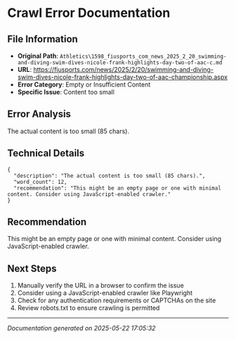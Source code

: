 # Crawl Error Documentation

## File Information
- **Original Path**: `Athletics\1598_fiusports_com_news_2025_2_20_swimming-and-diving-swim-dives-nicole-frank-highlights-day-two-of-aac-c.md`
- **URL**: https://fiusports.com/news/2025/2/20/swimming-and-diving-swim-dives-nicole-frank-highlights-day-two-of-aac-championship.aspx
- **Error Category**: Empty or Insufficient Content
- **Specific Issue**: Content too small

## Error Analysis
The actual content is too small (85 chars).

## Technical Details
```
{
  "description": "The actual content is too small (85 chars).",
  "word_count": 12,
  "recommendation": "This might be an empty page or one with minimal content. Consider using JavaScript-enabled crawler."
}
```

## Recommendation
This might be an empty page or one with minimal content. Consider using JavaScript-enabled crawler.

## Next Steps
1. Manually verify the URL in a browser to confirm the issue
2. Consider using a JavaScript-enabled crawler like Playwright
3. Check for any authentication requirements or CAPTCHAs on the site
4. Review robots.txt to ensure crawling is permitted

---
*Documentation generated on 2025-05-22 17:05:32*
